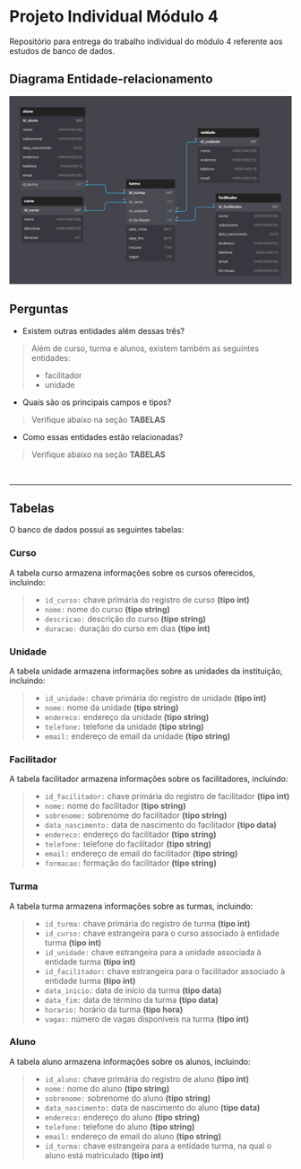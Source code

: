 # Projeto Individual Módulo 4

Repositório para entrega do trabalho individual do módulo 4 referente aos estudos de banco de dados.

## Diagrama Entidade-relacionamento

![imagem das entidades e seus atributos](./images/diagramas-db-relacional.jpg)

## Perguntas

-  Existem outras entidades além dessas três?
> Além de curso, turma e alunos, existem também as seguintes entidades:
>- facilitador
>- unidade

- Quais são os principais campos e tipos?
> Verifique abaixo na seção **TABELAS**

- Como essas entidades estão relacionadas?
> Verifique abaixo na seção **TABELAS**

<br>

---

## Tabelas
O banco de dados possui as seguintes tabelas:

### Curso
A tabela curso armazena informações sobre os cursos oferecidos, incluindo:

>- `id_curso:` chave primária do registro de curso **(tipo int)**
>- `nome:` nome do curso **(tipo string)**
>- `descricao:` descrição do curso **(tipo string)**
>- `duracao:` duração do curso em dias **(tipo int)**

### Unidade
A tabela unidade armazena informações sobre as unidades da instituição, incluindo:

>- `id_unidade:` chave primária do registro de unidade **(tipo int)**
>- `nome:` nome da unidade **(tipo string)**
>- `endereco:` endereço da unidade **(tipo string)**
>- `telefone:` telefone da unidade **(tipo string)**
>- `email:` endereço de email da unidade **(tipo string)**

### Facilitador
A tabela facilitador armazena informações sobre os facilitadores, incluindo:

>- `id_facilitador:` chave primária do registro de facilitador **(tipo int)**
>- `nome:` nome do facilitador **(tipo string)**
>- `sobrenome:` sobrenome do facilitador **(tipo string)**
>- `data_nascimento:` data de nascimento do facilitador **(tipo data)**
>- `endereco:` endereço do facilitador **(tipo string)**
>- `telefone:` telefone do facilitador **(tipo string)**
>- `email:` endereço de email do facilitador **(tipo string)**
>- `formacao:` formação do facilitador **(tipo string)**

### Turma
A tabela turma armazena informações sobre as turmas, incluindo:

>- `id_turma:` chave primária do registro de turma **(tipo int)**
>- `id_curso:` chave estrangeira para o curso associado à entidade turma **(tipo int)**
>- `id_unidade:` chave estrangeira para a unidade associada à entidade turma **(tipo int)**
>- `id_facilitador:` chave estrangeira para o facilitador associado à entidade turma **(tipo int)**
>- `data_inicio:` data de início da turma **(tipo data)**
>- `data_fim:` data de término da turma **(tipo data)**
>- `horario:` horário da turma **(tipo hora)**
>- `vagas:` número de vagas disponíveis na turma **(tipo int)**

### Aluno
A tabela aluno armazena informações sobre os alunos, incluindo:

>- `id_aluno:` chave primária do registro de aluno **(tipo int)**
>- `nome:` nome do aluno **(tipo string)**
>- `sobrenome:` sobrenome do aluno **(tipo string)**
>- `data_nascimento:` data de nascimento do aluno **(tipo data)**
>- `endereco:` endereço do aluno **(tipo string)**
>- `telefone:` telefone do aluno **(tipo string)**
>- `email:` endereço de email do aluno **(tipo string)**
>- `id_turma:` chave estrangeira para a entidade turma, na qual o aluno está matriculado **(tipo int)**